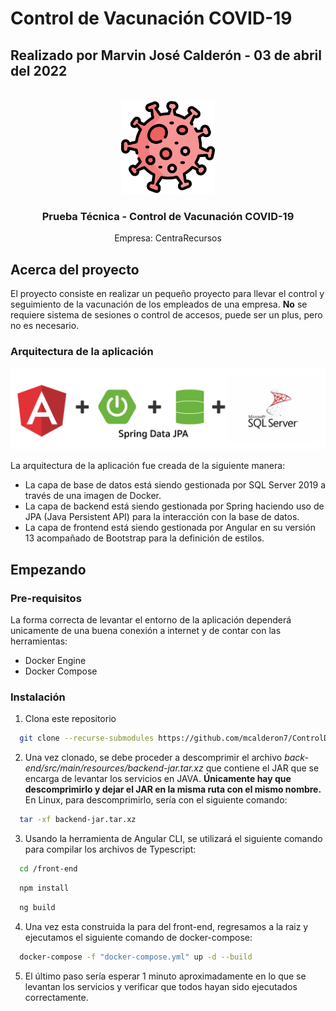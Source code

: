# Control de Vacunación COVID-19
## Realizado por Marvin José Calderón - 03 de abril del 2022

<!-- PROJECT LOGO -->
<br />
<div align="center">
  <a href="">
    <img src="img/coronavirus.png" alt="Logo" width="150" height="150">
  </a>
  <h3 align="center">Prueba Técnica - Control de Vacunación COVID-19</h3>
  <p align="center">
    Empresa: CentraRecursos
  </p>
</div>

<!-- ABOUT THE PROJECT -->
## Acerca del proyecto

El proyecto consiste en realizar un pequeño proyecto para llevar el control y seguimiento de la vacunación de los empleados de una empresa. **No** se requiere sistema de sesiones o control de accesos, puede ser un plus, pero no es necesario.

### Arquitectura de la aplicación

<div align="center">
  <a href="">
    <img src="img/arquitectura-app.png" alt="Logo">
  </a>
</div>

La arquitectura de la aplicación fue creada de la siguiente manera:

* La capa de base de datos está siendo gestionada por SQL Server 2019 a través de una imagen de Docker.
* La capa de backend está siendo gestionada por Spring haciendo uso de JPA (Java Persistent API) para la interacción con la base de datos.
* La capa de frontend está siendo gestionada por Angular en su versión 13 acompañado de Bootstrap para la definición de estilos.


<!-- GETTING STARTED -->
## Empezando

### Pre-requisitos

La forma correcta de levantar el entorno de la aplicación dependerá unicamente de una buena conexión a internet y de contar con las herramientas:

* Docker Engine
* Docker Compose

### Instalación

1. Clona este repositorio
```sh
  git clone --recurse-submodules https://github.com/mcalderon7/ControlDeVacunacion.git
```

2. Una vez clonado, se debe proceder a descomprimir el archivo _back-end/src/main/resources/backend-jar.tar.xz_ que contiene el JAR que se encarga de levantar los servicios en JAVA.  **Únicamente hay que descomprimirlo y dejar el JAR en la misma ruta con el mismo nombre.**  En Linux, para descomprimirlo, sería con el siguiente comando:

```sh
  tar -xf backend-jar.tar.xz
```

3. Usando la herramienta de Angular CLI, se utilizará el siguiente comando para compilar los archivos de Typescript:

```sh
  cd /front-end
```
```sh
  npm install
```
```sh
  ng build
```
4. Una vez esta construida la para del front-end, regresamos a la raiz y ejecutamos el siguiente comando de docker-compose:
```sh
  docker-compose -f "docker-compose.yml" up -d --build
```
5. El último paso sería esperar 1 minuto aproximadamente en lo que se levantan los servicios y verificar que todos hayan sido ejecutados correctamente.